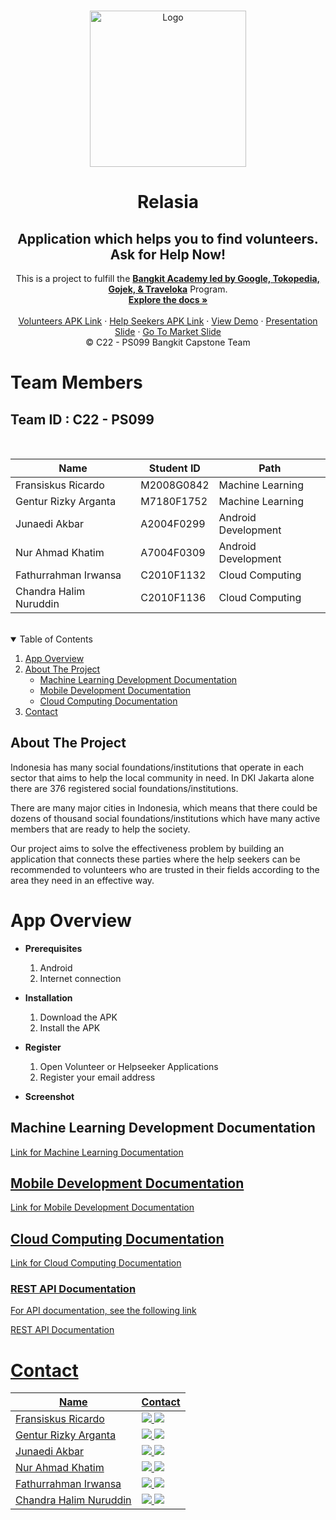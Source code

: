 <!-- PROJECT LOGO -->
<br />
<p align="center">
  <a href="https://github.com/junaediakbar/Capstone-Bangkit-2022-Relasia">
    <img src="https://www.linkpicture.com/q/Logo_105.png" width='250dp' alt="Logo" >
  </a>

  <h1 align="center">Relasia</h1>
  <h2 align="center">
  Application which helps you to find volunteers. Ask for Help Now!</h2>
  
  <p align="center">
  This is a project to fulfill the  <a href="https://grow.google/intl/id_id/bangkit/"><strong>Bangkit Academy led by Google, Tokopedia, Gojek, & Traveloka</strong></a>
   Program.
    <br />
    <a href="https://github.com/junaediakbar/Capstone-Bangkit-2022-Relasia"><strong>Explore the docs »</strong></a>
    <br />
    <br />
    <a href="">Volunteers APK Link</a>
    ·
    <a href="">Help Seekers APK Link</a>
    ·
    <a href="">View Demo</a>
    ·
    <a href="">Presentation Slide</a>
    ·
    <a href="">Go To Market Slide</a>
    <br />
    © C22 - PS099 Bangkit Capstone Team
  </p>
</p>

# Team Members

## Team ID : C22 - PS099

<br>

| Name                   | Student ID | Path                |
| ---------------------- | ---------- | ------------------- |
| Fransiskus Ricardo     | M2008G0842 | Machine Learning    |
| Gentur Rizky Arganta   | M7180F1752 | Machine Learning    |
| Junaedi Akbar          | A2004F0299 | Android Development |
| Nur Ahmad Khatim       | A7004F0309 | Android Development |
| Fathurrahman Irwansa   | C2010F1132 | Cloud Computing     |
| Chandra Halim Nuruddin | C2010F1136 | Cloud Computing     |

<br>

<!-- TABLE OF CONTENTS -->
<details open="open">
  <summary>Table of Contents</summary>
  <ol>
    <li><a href="#app-overview">App Overview</a></li>
    <li>
      <a href="#about-the-project">About The Project</a>
      <ul>
        <li><a href="#machine-learning-development-documentation">Machine Learning Development Documentation</a></li>
        <li><a href="#mobile-development-documentation">Mobile Development Documentation</a></li>
        <li><a href="#cloud-computing-documentation">Cloud Computing Documentation</a></li>
      </ul>
    </li>
    <li><a href="#contact">Contact</a></li>
  </ol>
</details>

## About The Project

Indonesia has many social foundations/institutions that operate in each sector that aims to help the local community in need. In DKI Jakarta alone there are 376 registered social foundations/institutions.

There are many major cities in Indonesia, which means that there could be dozens of thousand social foundations/institutions which have many active members that are ready to help the society.

Our project aims to solve the effectiveness problem by building an application that connects these parties where the help seekers can be recommended to volunteers who are trusted in their fields according to the area they need in an effective way.

# App Overview

- **Prerequisites**

  1.  Android
  2.  Internet connection

- **Installation**

  1.  Download the APK
  2.  Install the APK

- **Register**

  1.  Open Volunteer or Helpseeker Applications
  2.  Register your email address

- **Screenshot**

<!-- Machine Learning Development Documentation -->

## Machine Learning Development Documentation

<a href="https://github.com/junaediakbar/Capstone-Bangkit-2022-Relasia/tree/machine-learning/Machine%20Learning">Link for Machine Learning Documentation

## Mobile Development Documentation
  
<a href="https://github.com/junaediakbar/Capstone-Bangkit-2022-Relasia/tree/master/Mobile%20Development">Link for Mobile Development Documentation

## Cloud Computing Documentation

<a href="https://github.com/junaediakbar/Capstone-Bangkit-2022-Relasia/tree/cc/Cloud%20Computing">Link for Cloud Computing Documentation
  
  ### REST API Documentation

  For API documentation, see the following link
  
  <a href="https://github.com/junaediakbar/Capstone-Bangkit-2022-Relasia/tree/cc/Cloud%20Computing/api">REST API Documentation

# Contact

| Name                   | Contact                                                                                                                                                                                                                                                                                         |
| ---------------------- | ----------------------------------------------------------------------------------------------------------------------------------------------------------------------------------------------------------------------------------------------------------------------------------------------- |
| Fransiskus Ricardo     | <a href="https://www.linkedin.com/in/fransiskus-ricardo-69ba71109/"><img src="https://img.shields.io/badge/LinkedIn-0077B5?style=for-the-badge&logo=linkedin&logoColor=white" /></a> <a href="mailto:fransiskus.ricardo@mail.ugm.ac.id"><img src="https://img.shields.io/badge/Gmail-D14836?style=for-the-badge&logo=gmail&logoColor=white"></a>         |
| Gentur Rizky Arganta   | <a href="https://www.linkedin.com/in/gentur-rizky-arganta/"><img src="https://img.shields.io/badge/LinkedIn-0077B5?style=for-the-badge&logo=linkedin&logoColor=white" /></a> <a href="mailto:gentur.rizky.arganta-2019@fst.unair.ac.id"><img src="https://img.shields.io/badge/Gmail-D14836?style=for-the-badge&logo=gmail&logoColor=white"></a> |
| Junaedi Akbar          | <a href="https://www.linkedin.com/in/junaediakbar/"><img src="https://img.shields.io/badge/LinkedIn-0077B5?style=for-the-badge&logo=linkedin&logoColor=white" /></a> <a href="mailto:juned.akb@gmail.com"><img src="https://img.shields.io/badge/Gmail-D14836?style=for-the-badge&logo=gmail&logoColor=white"></a>                       |
| Nur Ahmad Khatim       | <a href="https://www.linkedin.com/in/nurahmadkhatim/"><img src="https://img.shields.io/badge/LinkedIn-0077B5?style=for-the-badge&logo=linkedin&logoColor=white" /></a> <a href="mailto:naimackerman@gmail.com"><img src="https://img.shields.io/badge/Gmail-D14836?style=for-the-badge&logo=gmail&logoColor=white"></a>                    |
| Fathurrahman Irwansa   | <a href="https://www.linkedin.com/in/fathurrahman-irwansa/"><img src="https://img.shields.io/badge/LinkedIn-0077B5?style=for-the-badge&logo=linkedin&logoColor=white" /></a> <a href="mailto:fathurrahman.irw@gmail.com"><img src="https://img.shields.io/badge/Gmail-D14836?style=for-the-badge&logo=gmail&logoColor=white"></a>                |
| Chandra Halim Nuruddin | <a href="https://www.linkedin.com/in/chandra-halim/"><img src="https://img.shields.io/badge/LinkedIn-0077B5?style=for-the-badge&logo=linkedin&logoColor=white" /></a> <a href="mailto:chalim181@gmail.com"><img src="https://img.shields.io/badge/Gmail-D14836?style=for-the-badge&logo=gmail&logoColor=white"></a>                       |

